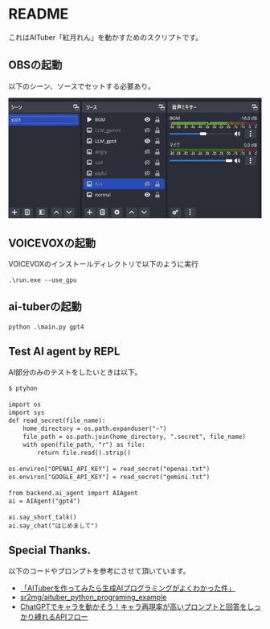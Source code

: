 # README

これはAITuber「紅月れん」を動かすためのスクリプトです。

## OBSの起動

以下のシーン、ソースでセットする必要あり。

![OBS](ss01.png)

## VOICEVOXの起動

VOICEVOXのインストールディレクトリで以下のように実行

```
.\run.exe --use_gpu
```

## ai-tuberの起動

```
python .\main.py gpt4
```

## Test AI agent by REPL

AI部分のみのテストをしたいときは以下。

```
$ ptyhon

import os
import sys
def read_secret(file_name):
    home_directory = os.path.expanduser("~")
    file_path = os.path.join(home_directory, ".secret", file_name)
    with open(file_path, "r") as file:
        return file.read().strip()

os.environ["OPENAI_API_KEY"] = read_secret("openai.txt")
os.environ["GOOGLE_API_KEY"] = read_secret("gemini.txt")

from backend.ai_agent import AIAgent
ai = AIAgent("gpt4")

ai.say_short_talk()
ai.say_chat("はじめまして")
```

## Special Thanks.

以下のコードやプロンプトを参考にさせて頂いています。

- [「AITuberを作ってみたら生成AIプログラミングがよくわかった件」](https://books.rakuten.co.jp/rk/00ea8972a43a32da86144e5f4b340e7f/)
- [sr2mg/aituber_python_programing_example](https://github.com/sr2mg/aituber_python_programing_example)
- [ChatGPTでキャラを動かそう！キャラ再現率が高いプロンプトと回答をしっかり縛れるAPIフロー](https://zenn.dev/niwatoro/articles/180f6185c382bb)